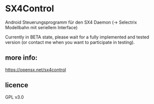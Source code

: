 # SX4Control

Android Steuerungsprogramm für den SX4 Daemon (-> Selectrix Modellbahn mit seriellem Interface)

Currently in BETA state, please wait for a fully implemented and tested version (or contact me when you want to participate in testing).


## more info:

https://opensx.net/sx4control

## licence

GPL v3.0






